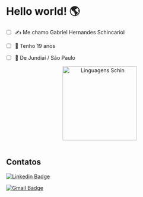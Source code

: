 # Hello world!  🌎

 - [ ] ✍️ Me chamo Gabriel Hernandes Schincariol 
 - [ ] 📅 Tenho 19 anos 
 - [ ] 🌇 De Jundiaí / São Paulo 


<div align="center"> 
<a href="https://github.com/anuraghazra/github-readme-stats#gh-dark-mode-only">
<img height=200 src="https://github-readme-stats-git-masterrstaa-rickstaa.vercel.app/api/top-langs/?username=schin0&layout=compact&langs_count=10&hide_border=true&include_orgs=true&theme=dark&bg_color=000000#gh-dark-mode-only" alt="Linguagens Schin" />
</a>
</div>

<br/>

## Contatos

[![Linkedin Badge](https://img.shields.io/badge/-Gabriel%20Schincariol-blue?style=flat-square&logo=Linkedin&logoColor=white&link=https://www.linkedin.com/in/gabrielschincariol/)](https://www.linkedin.com/in/gabrielschincariol/) 

[![Gmail Badge](https://img.shields.io/badge/-Gabriel_Schincariol-red?style=flat-square&logo=Gmail&logoColor=white&link=mailto:gschin11@gmail.com)](mailto:gschin11@gmail.com)
